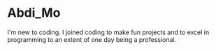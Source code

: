 # Abdi_Mo
I'm new to coding. I joined coding to make fun projects and to excel in programming to an extent of one day being a professional.
